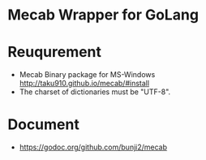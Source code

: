 # Mecab Wrapper for GoLang

# Reuqurement
- Mecab Binary package for MS-Windows http://taku910.github.io/mecab/#install
- The charset of dictionaries must be "UTF-8".

# Document
- https://godoc.org/github.com/bunji2/mecab
